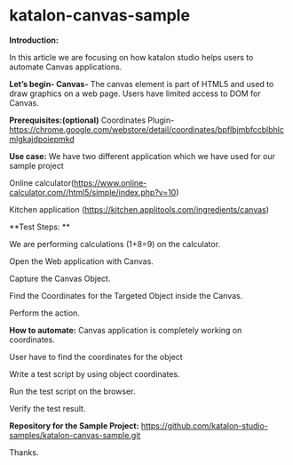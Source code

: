 # katalon-canvas-sample

**Introduction:**

In this article we are focusing on how katalon studio helps users to automate Canvas applications.

**Let’s begin-
Canvas-**
The canvas element is part of HTML5 and used to draw graphics on a web page. Users have limited access to DOM for Canvas.

**Prerequisites:(optional)**
Coordinates Plugin- https://chrome.google.com/webstore/detail/coordinates/bpflbjmbfccblbhlcmlgkajdpoiepmkd	

**Use case:**
We have two different application which we have used for our sample project

Online calculator(https://www.online-calculator.com//html5/simple/index.php?v=10)

Kitchen application (https://kitchen.applitools.com/ingredients/canvas)				

**Test Steps:		**			

We are performing calculations (1+8=9) on the calculator.

Open the Web application with Canvas.

Capture the Canvas Object.

Find the Coordinates for the Targeted Object inside the Canvas. 

Perform the action. 


**How to automate:**
Canvas application is completely working on coordinates.

User have to find the coordinates for the object

Write a test script by using object coordinates.

Run the test script on the browser.

Verify the test result.

**Repository for the Sample Project:**
https://github.com/katalon-studio-samples/katalon-canvas-sample.git

Thanks.
